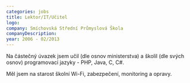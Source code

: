 ```yaml
---
categories: jobs
title: Lektor/IT/Učitel
logo: 
company: Smíchovská Střední Průmyslová Škola
companyDescription: 
year: 2006 - 02/2013 
---
```




Na částečný úvazek jsem učil (dle osnov ministerstva) a školil (dle svých osnov) programovací jazyky - PHP, Java, C, C#.

Měl jsem na starost školní Wi-Fi, zabezpečení, monitoring a opravy.


